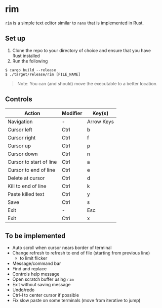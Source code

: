 # rim
`rim` is a simple text editor similar to `nano` that is implemented in Rust.

## Set up 
1. Clone the repo to your directory of choice and ensure that you have Rust installed
2. Run the following 

```
$ cargo build --release
$ ./target/release/rim [FILE_NAME]
```
> Note: You can (and should) move the executable to a better location.

## Controls
| Action                  | Modifier |  Key(s)    |
|-------------------------|----------|------------|
| Navigation              | -        | Arrow Keys |
| Cursor left             | Ctrl     | b          |
| Cursor right            | Ctrl     | f          |
| Cursor up               | Ctrl     | p          |
| Cursor down             | Ctrl     | n          |
| Cursor to start of line | Ctrl     | a          |
| Cursor to end of line   | Ctrl     | e          |
| Delete at cursor        | Ctrl     | d          |
| Kill to end of line     | Ctrl     | k          |
| Paste killed text       | Ctrl     | y          |
| Save                    | Ctrl     | s          |
| Exit                    | -        | Esc        |
| Exit                    | Ctrl     | x          |

## To be implemented
- Auto scroll when cursor nears border of terminal
- Change refresh to refresh to end of file (starting from previous line)
   * to limit flicker
- Message/command bar
- Find and replace 
- Controls help message
- Open scratch buffer using `rim`
- Exit without saving message
- Undo/redo
- Ctrl-l to center cursor if possible
- Fix slow paste on some terminals (move from iterative to jump)
